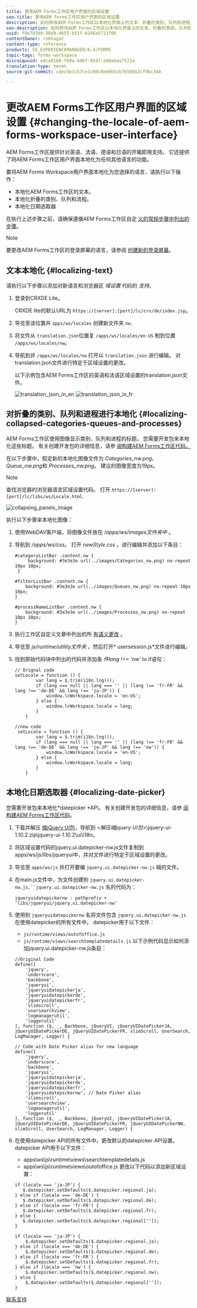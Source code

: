 ```yaml
---
title: 更改AEM Forms工作区用户界面的区域设置
seo-title: 更改AEM Forms工作区用户界面的区域设置
description: 如何修改AEM Forms工作区以本地化界面上的文本、折叠的类别、队列和进程以及日期选取器。
seo-description: 如何修改AEM Forms工作区以本地化界面上的文本、折叠的类别、队列和进程以及日期选取器。
uuid: f8e7d399-98d9-4655-b51f-0346a5713f06
contentOwner: robhagat
content-type: reference
products: SG_EXPERIENCEMANAGER/6.4/FORMS
topic-tags: forms-workspace
discoiquuid: e4ca8188-fb9a-44bf-8437-a98abaa7521a
translation-type: tm+mt
source-git-commit: cdec5b3c57ce1c80c0ed6b5cb7650b52cf9bc340

---
```



# 更改AEM Forms工作区用户界面的区域设置 {#changing-the-locale-of-aem-forms-workspace-user-interface}

AEM Forms工作区提供针对英语、法语、德语和日语的开箱即用支持。 它还提供了将AEM Forms工作区用户界面本地化为任何其他语言的功能。

要将AEM Forms Workspace用户界面本地化为您选择的语言，请执行以下操作：

* 本地化AEM Forms工作区的文本。
* 本地化折叠的类别、队列和流程。
* 本地化日期选取器

在执行上述步骤之前，请确保遵循AEM Forms工作区自定 [义的常规步骤中列出的步骤](/help/forms/using/generic-steps-html-workspace-customization.md)。

>[!NOTE]
>
>要更改AEM Forms工作区的登录屏幕的语言，请参阅 [创建新的登录屏幕](/help/forms/using/creating-new-login-screen.md)。

## 文本本地化 {#localizing-text}

请执行以下步骤以添加对新语言和浏览器区 *域设置* 代码的 *支持*。

1. 登录到CRXDE Lite。

   CRXDE lite的默认URL为 `https://[server]:[port]/lc/crx/de/index.jsp`。

1. 导览至该位置并 `apps/ws/locales` 创建新文件夹 `nw.`
1. 将文件从 `translation.json`位置复 `/apps/ws/locales/en-US` 制到位置 `/apps/ws/locales/nw`。
1. 导航到并 `/apps/ws/locales/nw` 打开以 `translation.json` 进行编辑。 对translation.json文件进行特定于区域设置的更改。

   以下示例包含AEM Forms工作区的英语和法语区域设置的translation.json文件。

   ![translation_json_in_en](assets/translation_json_in_en.png) ![translation_json_in_fr](assets/translation_json_in_fr.png)

## 对折叠的类别、队列和进程进行本地化 {#localizing-collapsed-categories-queues-and-processes}

AEM Forms工作区使用图像显示类别、队列和进程的标题。 您需要开发包来本地化这些标题。 有关创建开发包的详细信息，请参 [阅构建AEM Forms工作区代码。](/help/forms/using/introduction-customizing-html-workspace.md#main-pars-heading-3)

在以下步骤中，假定新的本地化图像文件为 *Categories_nw.png*、 *Queue_nw.png*&#x200B;和 *Processes_nw.png*。 建议的图像宽度为19px。

>[!NOTE]
>
>查找浏览器的浏览器语言区域设置代码。 打开 `https://[server]:[port]/lc/libs/ws/Locale.html`.

![collapsing_panels_image](assets/collapsing_panels_image.png)

执行以下步骤来本地化图像：

1. 使用WebDAV客户端，将图像文件放在 */apps/ws/images文件夹中* 。
1. 导航到 */apps/ws/css*。 打开 *newStyle.css* ，进行编辑并添加以下条目：

   ```
   #categoryListBar .content.nw {
        background: #3e3e3e url(../images/Categories_nw.png) no-repeat 10px 10px;
    }
   
   #filterListBar .content.nw {
       background: #3e3e3e url(../images/Queues_nw.png) no-repeat 10px 10px;
   }
   
   #processNameListBar .content.nw {
       background: #3e3e3e url(../images/Processes_nw.png) no-repeat 10px 10px;
   }
   ```

1. 执行工作区自定义文章中列出的所 [有语义更改](/help/forms/using/introduction-customizing-html-workspace.md) 。
1. 导览至 *js/runtime/utility文件夹* ，然后打开* usersession.js*文件进行编辑。
1. 找到原始代码块中列出的代码并添加条 *件lang !== &#39;nw&#39;* to if语句：

   ```
   // Orignal code
   setLocale = function () {
           var lang = $.trim(i18n.lng());
           if (lang === null || lang === '' || (lang !== 'fr-FR' && lang !== 'de-DE' && lang !== 'ja-JP')) {
               window.lcWorkspace.locale = 'en-US';
           } else {
               window.lcWorkspace.locale = lang;
           }
       }
   ```

   ```
   //new code
    setLocale = function () {
           var lang = $.trim(i18n.lng());
           if (lang === null || lang === '' || (lang !== 'fr-FR' && lang !== 'de-DE' && lang !== 'ja-JP' && lang !== 'nw')) {
               window.lcWorkspace.locale = 'en-US';
           } else {
               window.lcWorkspace.locale = lang;
           }
       }
   ```

## 本地化日期选取器 {#localizing-date-picker}

您需要开发包来本地化*datepicker *API。 有关创建开发包的详细信息，请参 [阅构建AEM Forms工作区代码](/help/forms/using/introduction-customizing-html-workspace.md#main-pars-heading-3)。

1. 下载并解压 [缩jQuery UI包](https://jqueryui.com/download/all/)，导航到 *&lt;解压缩jquery UI包>*\jquery-ui-1.10.2.zip\jquery-ui-1.10.2\ui\i18n。
1. 将区域设置代码的jquery.ui.datepicker-nw.js文件复制到apps/ws/js/libs/jqueryui中，并对文件进行特定于区域设置的更改。
1. 导览至 `apps/ws/js` 并打开要编 `jquery.ui.datepicker-nw.js` 辑的文件。
1. 在main.js文件中，为文件创建别 `jquery.ui.datepicker-nw.js.``jquery.ui.datepicker-nw.js` 名的代码为：

   ```
   jqueryuidatepickernw : pathprefix + 'libs/jqueryui/jquery.ui.datepicker-nw'
   ```

1. 使用别 `jqueryuidatepickernw` 名将文件包含 `jquery.ui.datepicker-nw.js` 在使用datepicker的所有文件中。 datepicker用于以下文件：

   * `js/runtime/views/outofoffice.js`
   * `js/runtime/views/searchtemplatedetails.js`
   以下示例代码显示如何添加jquery.ui.datepicker-nw.js条目：

   ```
   //Original Code
   define([
       'jquery',
       'underscore',
       'backbone',
       'jqueryui',
       'jqueryuidatepickerja',
       'jqueryuidatepickerde',
       'jqueryuidatepickerfr',
       'slimscroll',
       'usersearchview',
       'logmanagerutil',
       'loggerutil'
   ], function ($, _, Backbone, jQueryUI, jQueryUIDatePickerJA, jQueryUIDatePickerDE, jQueryUIDatePickerFR, slimScroll, UserSearch, LogManager, Logger) {
   ```

   ```
   // Code with Date Picker alias for new language
   define([
       'jquery',
       'underscore',
       'backbone',
       'jqueryui',
       'jqueryuidatepickerja',
       'jqueryuidatepickerde',
       'jqueryuidatepickerfr',
       'jqueryuidatepickernw', // Date Picker alias
       'slimscroll',
       'usersearchview',
       'logmanagerutil',
       'loggerutil'
   ], function ($, _, Backbone, jQueryUI, jQueryUIDatePickerJA, jQueryUIDatePickerDE, jQueryUIDatePickerFR, jQueryUIDatePickerNW, slimScroll, UserSearch, LogManager, Logger) {
   ```

1. 在使用datepicker API的所有文件中，更改默认的datepicker API设置。 datepicker API用于以下文件：

   * apps\ws\js\runtime\views\searchtemplatedetails.js
   * apps\ws\js\runtime\views\outofoffice.js
   更改以下代码以添加新区域设置：

   ```
   if (locale === 'ja-JP') {
      $.datepicker.setDefaults($.datepicker.regional.ja);
   } else if (locale === 'de-DE') {
      $.datepicker.setDefaults($.datepicker.regional.de);
   } else if (locale === 'fr-FR') {
      $.datepicker.setDefaults($.datepicker.regional.fr);
   } else {
      $.datepicker.setDefaults($.datepicker.regional['']);
   }
   ```

   ```
   if (locale === 'ja-JP') {
       $.datepicker.setDefaults($.datepicker.regional.ja);
   } else if (locale === 'de-DE') {
       $.datepicker.setDefaults($.datepicker.regional.de);
   } else if (locale === 'fr-FR') {
       $.datepicker.setDefaults($.datepicker.regional.fr);
   } else if (locale === 'nw') {
       $.datepicker.setDefaults($.datepicker.regional.nw);
   } else {
       $.datepicker.setDefaults($.datepicker.regional['']);
   }
   ```

[联系支持](https://www.adobe.com/account/sign-in.supportportal.html)
